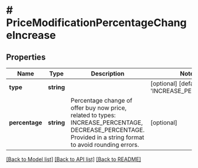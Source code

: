 # # PriceModificationPercentageChangeIncrease

## Properties

Name | Type | Description | Notes
------------ | ------------- | ------------- | -------------
**type** | **string** |  | [optional] [default to 'INCREASE_PERCENTAGE']
**percentage** | **string** | Percentage change of offer buy now price, related to types: INCREASE_PERCENTAGE, DECREASE_PERCENTAGE. Provided in a string format to avoid rounding errors. | [optional]

[[Back to Model list]](../../README.md#models) [[Back to API list]](../../README.md#endpoints) [[Back to README]](../../README.md)
